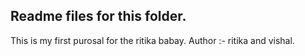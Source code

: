## Readme files for this folder.
This is my first purosal for the ritika babay.
Author :- ritika and vishal.
